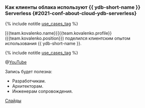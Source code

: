 ### Как клиенты облака используют {{ ydb-short-name }} Serverless {#2021-conf-about-cloud-ydb-serverless}

{% include notitle [use_cases_tag](../../tags.md#use_cases) %}

[{{team.kovalenko.name}}]{{team.kovalenko.profile}} ({{team.kovalenko.position}}) поделился клиентским опытом использования {{ ydb-short-name }}.

{% include notitle [use_cases_tag](../../tags.md#use_cases) %}

@[YouTube](https://www.youtube.com/live/8bgtMxkduV8?si=yoyWw_uqSfwgReou)

Запись будет полезна:
- Разработчикам.
- Архитекторам.
- Инженерам сопровождения.

[Слайды](https://presentations.ydb.tech/2021/ru/about_cloud_serverless/presentation.pdf)